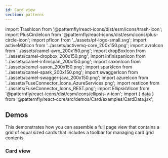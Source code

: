 ```yaml
---
id: Card view
section: patterns
---
```


import TrashIcon from '@patternfly/react-icons/dist/esm/icons/trash-icon';
import PlusCircleIcon from '@patternfly/react-icons/dist/esm/icons/plus-circle-icon';
import pfIcon from '../assets/pf-logo-small.svg';
import activeMQIcon from '../assets/activemq-core_200x150.png';
import avroIcon from '../assets/camel-avro_200x150.png';
import dropBoxIcon from '../assets/camel-dropbox_200x150.png';
import infinispanIcon from '../assets/camel-infinispan_200x150.png';
import saxonIcon from '../assets/camel-saxon_200x150.png';
import sparkIcon from '../assets/camel-spark_200x150.png';
import swaggerIcon from '../assets/camel-swagger-java_200x150.png';
import azureIcon from '../assets/FuseConnector_Icons_AzureServices.png';
import restIcon from '../assets/FuseConnector_Icons_REST.png';
import EllipsisVIcon from '@patternfly/react-icons/dist/esm/icons/ellipsis-v-icon';
import { data } from '@patternfly/react-core/src/demos/Card/examples/CardData.jsx';

## Demos

This demonstrates how you can assemble a full page view that contains a grid of equal sized cards that includes a toolbar for managing card grid contents.

### Card view

```js file="./examples/CardView.tsx" isFullscreen
```
